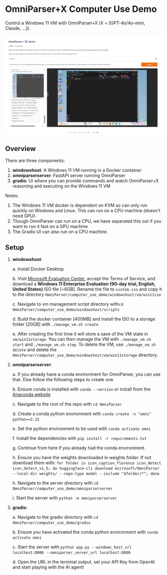 # OmniParser+X Computer Use Demo

Control a Windows 11 VM with OmniParser+X (X = [GPT-4o/4o-mini, Claude, ...]).
<p align="center">
  <img src="imgs/som_overlaid_omni.png" alt="OmniParser+X Computer Use Demo screenshot">
</p>

## Overview

There are three components:

1. **windowshost**: A Windows 11 VM running in a Docker container
2. **omniparserserver**: FastAPI server running OmniParser
3. **gradio**: UI where you can provide commands and watch OmniParser+X reasoning and executing on the Windows 11 VM

Notes:
1. The Windows 11 VM docker is dependent on KVM so can only run quickly on Windows and Linux. This can run on a CPU machine (doesn't need GPU).
2. Though OmniParser can run on a CPU, we have separated this out if you want to run it fast on a GPU machine
3. The Gradio UI can also run on a CPU machine.

## Setup

1. **windowshost**:

   a. Install Docker Desktop
   
   b. Visit [Microsoft Evaluation Center](https://info.microsoft.com/ww-landing-windows-11-enterprise.html), accept the Terms of Service, and download a **Windows 11 Enterprise Evaluation (90-day trial, English, United States)** ISO file [~6GB]. Rename the file to `custom.iso` and copy it to the directory `OmniParser/computer_use_demo/windowshost/vm/win11iso`
   
   c. Navigate to vm management script directory with`cd OmniParser/computer_use_demo/windowshost/scripts`
   
   d. Build the docker container [400MB] and install the ISO to a storage folder [20GB] with `./manage_vm.sh create`
   
   e. After creating the first time it will store a save of the VM state in `vm/win11storage`. You can then manage the VM with `./manage_vm.sh start` and `./manage_vm.sh stop`. To delete the VM, use `./manage_vm.sh delete` and delete the `OmniParser/computer_use_demo/windowshost/vm/win11storage` directory.

2. **omniparserserver**:

   a. If you already have a conda environment for OmniParser, you can use that. Else follow the following steps to create one
   
   b. Ensure conda is installed with `conda --version` or install from the [Anaconda website](https://www.anaconda.com/download/success)
   
   c. Navigate to the root of the repo with `cd OmniParser`
   
   d. Create a conda python environment with `conda create -n "omni" python==3.12`
   
   e. Set the python environment to be used with `conda activate omni`
   
   f. Install the dependencies with `pip install -r requirements.txt`
   
   g. Continue from here if you already had the conda environment.
   
   h. Ensure you have the weights downloaded in weights folder. If not download them with:
   `for folder in icon_caption_florence icon_detect icon_detect_v1_5; do huggingface-cli download microsoft/OmniParser --local-dir weights/ --repo-type model --include "$folder/*"; done`
   
   h. Navigate to the server directory with `cd OmniParser/computer_use_demo/omniparserserver`
   
   i. Start the server with `python -m omniparserserver`

3. **gradio**:

    a. Navigate to the gradio directory with `cd OmniParser/computer_use_demo/gradio`

    b. Ensure you have activated the conda python environment with `conda activate omni`

    c. Start the server with `python app.py --windows_host_url localhost:8006 --omniparser_server_url localhost:8000`

    d. Open the URL in the terminal output, set your API Key from OpenAI and start playing with the AI agent!

